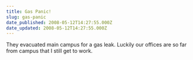 ```yaml
---
title: Gas Panic!
slug: gas-panic
date_published: 2008-05-12T14:27:55.000Z
date_updated: 2008-05-12T14:27:55.000Z
---
```


They evacuated main campus for a gas leak. Luckily our offices are so far from campus that I still get to work.
